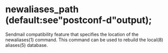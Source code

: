 # newaliases_path (default:see"postconf-d"output); 


Sendmail compatibility feature that specifies the location of the
newaliases(1) command. This command can be used to rebuild the
local(8) aliases(5) database.



